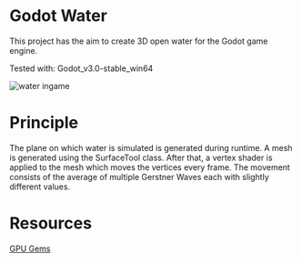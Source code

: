 # Godot Water
This project has the aim to create 3D open water for the Godot game engine.

Tested with: Godot_v3.0-stable_win64

![water ingame](/uploads/a82860a3f763a9d1e50c375e99cab040/water.gif)

# Principle
The plane on which water is simulated is generated during runtime.
A mesh is generated using the SurfaceTool class.
After that, a vertex shader is applied to the mesh which moves the
vertices every frame.
The movement consists of the average of multiple Gerstner Waves each with
slightly different values.

# Resources
[GPU Gems](https://developer.nvidia.com/gpugems/GPUGems/gpugems_ch02.html)
